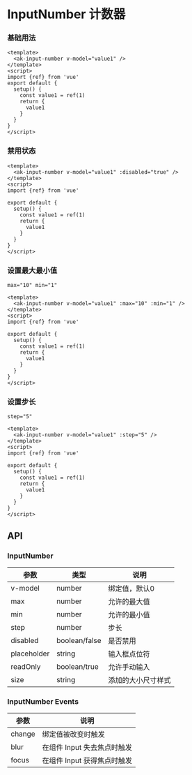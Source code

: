 <!-- Created by 337547038 on 2021/6/17 0017. -->

# InputNumber 计数器

### 基础用法

```vue demo
<template>
  <ak-input-number v-model="value1" />
</template>
<script>
import {ref} from 'vue'
export default {
  setup() {
    const value1 = ref(1)
    return {
      value1
    }
  }
}
</script>
```

### 禁用状态

```vue demo
<template>
  <ak-input-number v-model="value1" :disabled="true" />
</template>
<script>
import {ref} from 'vue'

export default {
  setup() {
    const value1 = ref(1)
    return {
      value1
    }
  }
}
</script>

```

### 设置最大最小值

`max="10" min="1"`

```vue demo
<template>
  <ak-input-number v-model="value1" :max="10" :min="1" />
</template>
<script>
import {ref} from 'vue'

export default {
  setup() {
    const value1 = ref(1)
    return {
      value1
    }
  }
}
</script>

```

### 设置步长

`step="5"`

```vue demo
<template>
  <ak-input-number v-model="value1" :step="5" />
</template>
<script>
import {ref} from 'vue'

export default {
  setup() {
    const value1 = ref(1)
    return {
      value1
    }
  }
}
</script>

```

## API

### InputNumber

|参数|类型|说明|
|----------|--------------|--------|
|v-model        | number       |绑定值，默认0|
|max            | number       |允许的最大值|
|min            | number       |允许的最小值|
|step           | number       |步长|
|disabled       | boolean/false|是否禁用|
|placeholder    | string       |输入框点位符|
|readOnly       | boolean/true |允许手动输入|
|size           | string         |添加的大小尺寸样式|

### InputNumber Events

|参数|说明|
|----------|--------------|
|change          | 绑定值被改变时触发|
|blur            | 在组件 Input 失去焦点时触发|
|focus           | 在组件 Input 获得焦点时触发|
